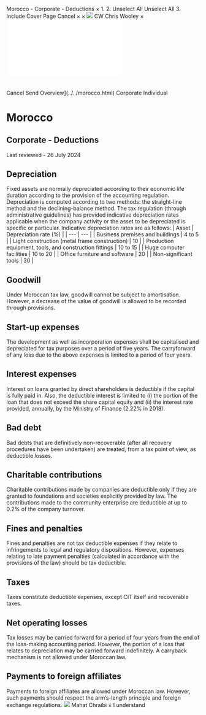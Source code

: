 Morocco - Corporate - Deductions
×
1.
2.
Unselect All
Unselect All
3.
Include Cover Page
Cancel
×
×
![](../../-/media/world-wide-tax-summaries/attachments/global---chris-wooley.ashx%3Frev=ac5e5f3223b34096b1afc2a6009c7320&revision=ac5e5f32-23b3-4096-b1af-c2a6009c7320&hash=859B7ADC84DC2CBEC9760E9E6EE7DE6D0A8BFCDF)
CW
Chris Wooley
×
![](deductions.html)
######
Cancel
Send
Overview](../../morocco.html)
Corporate
Individual
# Morocco
## Corporate - Deductions
Last reviewed - 26 July 2024
## Depreciation
Fixed assets are normally depreciated according to their economic life duration according to the provision of the accounting regulation.
Depreciation is computed according to two methods: the straight-line method and the declining-balance method.
The tax regulation (through administrative guidelines) has provided indicative depreciation rates applicable when the company activity or the asset to be depreciated is specific or particular.
Indicative depreciation rates are as follows:
| Asset | Depreciation rate (%) |
| --- | --- |
| Business premises and buildings | 4 to 5 |
| Light construction (metal frame construction) | 10 |
| Production equipment, tools, and construction fittings | 10 to 15 |
| Huge computer facilities | 10 to 20 |
| Office furniture and software | 20 |
| Non-significant tools | 30 |
## Goodwill
Under Moroccan tax law, goodwill cannot be subject to amortisation. However, a decrease of the value of goodwill is allowed to be recorded through provisions.
## Start-up expenses
The development as well as incorporation expenses shall be capitalised and depreciated for tax purposes over a period of five years.
The carryforward of any loss due to the above expenses is limited to a period of four years.
## Interest expenses
Interest on loans granted by direct shareholders is deductible if the capital is fully paid in. Also, the deductible interest is limited to (i) the portion of the loan that does not exceed the share capital equity and (ii) the interest rate provided, annually, by the Ministry of Finance (2.22% in 2018).
## Bad debt
Bad debts that are definitively non-recoverable (after all recovery procedures have been undertaken) are treated, from a tax point of view, as deductible losses.
## Charitable contributions
Charitable contributions made by companies are deductible only if they are granted to foundations and societies explicitly provided by law.
The contributions made to the community enterprise are deductible at up to 0.2% of the company turnover.
## Fines and penalties
Fines and penalties are not tax deductible expenses if they relate to infringements to legal and regulatory dispositions.
However, expenses relating to late payment penalties (calculated in accordance with the provisions of the law) should be tax deductible.
## Taxes
Taxes constitute deductible expenses, except CIT itself and recoverable taxes.
## Net operating losses
Tax losses may be carried forward for a period of four years from the end of the loss-making accounting period. However, the portion of a loss that relates to depreciation may be carried forward indefinitely.
A carryback mechanism is not allowed under Moroccan law.
## Payments to foreign affiliates
Payments to foreign affiliates are allowed under Moroccan law. However, such payments should respect the arm’s-length principle and foreign exchange regulations.
![](../../-/media/world-wide-tax-summaries/moroccomahat-chraibithumbnailimagepng20240726080007248.ashx%3Frev=92b69444ecc04e3183da26d0b15f4fc1&revision=92b69444-ecc0-4e31-83da-26d0b15f4fc1&hash=5A90476A023DE5535D3C58910C240FE11DC3023E)
Mahat Chraibi
×
I understand